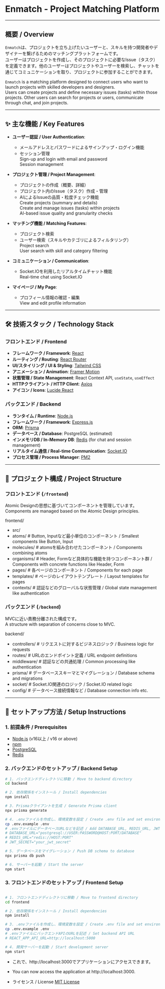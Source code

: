 # Enmatch - Project Matching Platform

---

## 概要 / Overview

`Enmatch`は、プロジェクトを立ち上げたいユーザーと、スキルを持つ開発者やデザイナーを繋げるためのマッチングプラットフォームです。  
ユーザーはプロジェクトを作成し、そのプロジェクトに必要なIssue（タスク）を定義できます。他のユーザーはプロジェクトやユーザーを検索し、チャットを通じてコミュニケーションを取り、プロジェクトに参加することができます。

`Enmatch` is a matching platform designed to connect users who want to launch projects with skilled developers and designers.  
Users can create projects and define necessary issues (tasks) within those projects. Other users can search for projects or users, communicate through chat, and join projects.

---

## ✨ 主な機能 / Key Features

- **ユーザー認証 / User Authentication**:  
  - メールアドレスとパスワードによるサインアップ・ログイン機能  
  - セッション管理  
  Sign-up and login with email and password  
  Session management

- **プロジェクト管理 / Project Management**:  
  - プロジェクトの作成（概要、詳細）  
  - プロジェクト内のIssue（タスク）作成・管理  
  - AIによるIssueの品質・粒度チェック機能  
  Create projects (summary and details)  
  Create and manage issues (tasks) within projects  
  AI-based issue quality and granularity checks

- **マッチング機能 / Matching Features**:  
  - プロジェクト検索  
  - ユーザー検索（スキルやカテゴリによるフィルタリング）  
  Project search  
  User search with skill and category filtering

- **コミュニケーション / Communication**:  
  - Socket.IOを利用したリアルタイムチャット機能  
  Real-time chat using Socket.IO

- **マイページ / My Page**:  
  - プロフィール情報の確認・編集  
  View and edit profile information

---

## 🛠️ 技術スタック / Technology Stack

### フロントエンド / Frontend

- **フレームワーク / Framework**: [React](https://reactjs.org/)  
- **ルーティング / Routing**: [React Router](https://reactrouter.com/)  
- **UI/スタイリング / UI & Styling**: [Tailwind CSS](https://tailwindcss.com/)  
- **アニメーション / Animation**: [Framer Motion](https://www.framer.com/motion/)  
- **状態管理 / State Management**: React Context API, `useState`, `useEffect`  
- **HTTPクライアント / HTTP Client**: [Axios](https://axios-http.com/)  
- **アイコン / Icons**: [Lucide React](https://lucide.dev/)  

### バックエンド / Backend

- **ランタイム / Runtime**: [Node.js](https://nodejs.org/)  
- **フレームワーク / Framework**: [Express.js](https://expressjs.com/)  
- **ORM**: [Prisma](https://www.prisma.io/)  
- **データベース / Database**: PostgreSQL (estimated)  
- **インメモリDB / In-Memory DB**: [Redis](https://redis.io/) (for chat and session management)  
- **リアルタイム通信 / Real-time Communication**: [Socket.IO](https://socket.io/)  
- **プロセス管理 / Process Manager**: [PM2](https://pm2.keymetrics.io/)  

---

## 📂 プロジェクト構成 / Project Structure

### フロントエンド (`/frontend`)

Atomic Designの思想に基づいてコンポーネントを管理しています。  
Components are managed based on the Atomic Design principles.

frontend/
- src/
- atoms/ # Button, Inputなど最小単位のコンポーネント / Smallest components like Button, Input
- molecules/ # atomsを組み合わせたコンポーネント / Components combining atoms
- organisms/ # Header, Formなど具体的な機能を持つコンポーネント群 / Components with concrete functions like Header, Form
- pages/ # 各ページのコンポーネント / Components for each page
- templates/ # ページのレイアウトテンプレート / Layout templates for pages
- contexts/ # 認証などのグローバルな状態管理 / Global state management like authentication


### バックエンド (`/backend`)

MVCに近い責務分離された構成です。  
A structure with separation of concerns close to MVC.

backend/
- controllers/ # リクエストに対するビジネスロジック / Business logic for requests
- routes/ # URLのエンドポイント定義 / URL endpoint definitions
- middleware/ # 認証などの共通処理 / Common processing like authentication
- prisma/ # データベーススキーマとマイグレーション / Database schema and migrations
- socket/ # Socket.IO関連のロジック / Socket.IO related logic
- config/ # データベース接続情報など / Database connection info etc.


---

## 🚀 セットアップ方法 / Setup Instructions

### 1. 前提条件 / Prerequisites

- [Node.js](https://nodejs.org/) (v16以上 / v16 or above)  
- [npm](https://www.npmjs.com/)  
- [PostgreSQL](https://www.postgresql.org/)  
- [Redis](https://redis.io/)  

### 2. バックエンドのセットアップ / Backend Setup

```bash
# 1. バックエンドディレクトリに移動 / Move to backend directory
cd backend

# 2. 依存関係をインストール / Install dependencies
npm install

# 3. Prismaクライアントを生成 / Generate Prisma client
npx prisma generate

# 4. .envファイルを作成し、環境変数を設定 / Create .env file and set environment variables
cp .env.example .env
# .envファイルにデータベースURLなどを記述 / Add DATABASE_URL, REDIS_URL, JWT_SECRET etc.
# DATABASE_URL="postgresql://USER:PASSWORD@HOST:PORT/DATABASE"
# REDIS_URL="redis://HOST:PORT"
# JWT_SECRET="your_jwt_secret"

# 5. データベースをマイグレーション / Push DB schema to database
npx prisma db push

# 6. サーバーを起動 / Start the server
npm start

```

### 3. フロントエンドのセットアップ / Frontend Setup
```bash

# 1. フロントエンドディレクトリに移動 / Move to frontend directory
cd frontend

# 2. 依存関係をインストール / Install dependencies
npm install

# 3. .envファイルを作成し、環境変数を設定 / Create .env file and set environment variables
cp .env.example .env
# .envファイルにバックエンドAPIのURLを記述 / Set backend API URL
# REACT_APP_API_URL=http://localhost:5000

# 4. 開発サーバーを起動 / Start development server
npm start

```

- これで、http://localhost:3000でアプリケーションにアクセスできます。
- You can now access the application at http://localhost:3000.

- ライセンス / License
[MIT License](LICENSE)
